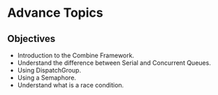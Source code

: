 # Advance Topics 

## Objectives 

* Introduction to the Combine Framework. 
* Understand the difference between Serial and Concurrent Queues. 
* Using DispatchGroup. 
* Using a Semaphore. 
* Understand what is a race condition. 
